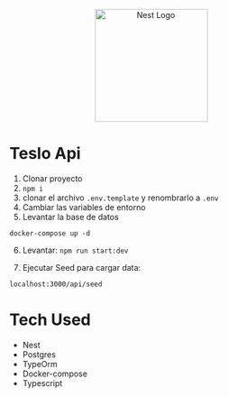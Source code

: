 <p align="center">
  <a href="http://nestjs.com/" target="blank"><img src="https://nestjs.com/img/logo-small.svg" width="200" alt="Nest Logo" /></a>
</p>

# Teslo Api

1. Clonar proyecto
2. ``` npm i ```
3. clonar  el archivo ``` .env.template ``` y renombrarlo a ``` .env ```
4. Cambiar las variables de entorno
5. Levantar la base de datos
```
docker-compose up -d
```
6. Levantar: 
``` npm run start:dev ```

7. Ejecutar Seed para cargar data:

```
localhost:3000/api/seed
```

# Tech Used
* Nest
* Postgres
* TypeOrm
* Docker-compose
* Typescript